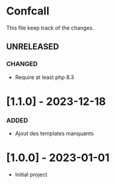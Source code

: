 # Confcall
This file keep track of the changes.

## UNRELEASED

### CHANGED
- Require at least php 8.3

# [1.1.0] - 2023-12-18
### ADDED
- Ajout des templates manquants

# [1.0.0] - 2023-01-01
- Initial project
